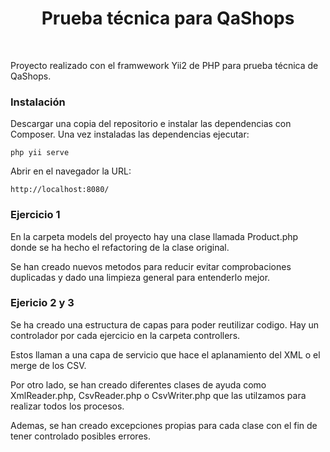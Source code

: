 <p align="center">
    <h1 align="center">Prueba técnica para QaShops</h1>
    <br>
</p>

Proyecto realizado con el framwework Yii2 de PHP para prueba técnica de QaShops.


### Instalación

Descargar una copia del repositorio e instalar las dependencias con Composer. Una vez instaladas las dependencias ejecutar:

~~~
php yii serve
~~~

Abrir en el navegador la URL:

~~~
http://localhost:8080/
~~~

### Ejercicio 1

En la carpeta models del proyecto hay una clase llamada Product.php donde se ha hecho el refactoring de la clase original.

Se han creado nuevos metodos para reducir evitar comprobaciones duplicadas y dado una limpieza general para entenderlo mejor.

### Ejericio 2 y 3

Se ha creado una estructura de capas para poder reutilizar codigo. Hay un controlador por cada ejercicio en la carpeta controllers.

Estos llaman a una capa de servicio que hace el aplanamiento del XML o el merge de los CSV.

Por otro lado, se han creado diferentes clases de ayuda como XmlReader.php, CsvReader.php o CsvWriter.php que las utilzamos para realizar todos los procesos.

Ademas, se han creado excepciones propias para cada clase con el fin de tener controlado posibles errores.